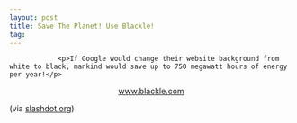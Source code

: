 ```yaml
---
layout: post
title: Save The Planet! Use Blackle!
tag: 
---
```



                <p>If Google would change their website background from white to black, mankind would save up to 750 megawatt hours of energy per year!</p>
<div style="text-align: center;"><a href="http://www.blackle.com">www.blackle.com</a></div>
<p>(via <a href="http://hardware.slashdot.org/article.pl?sid=07/07/27/054249&from=rss">slashdot.org</a>)</p>
            
